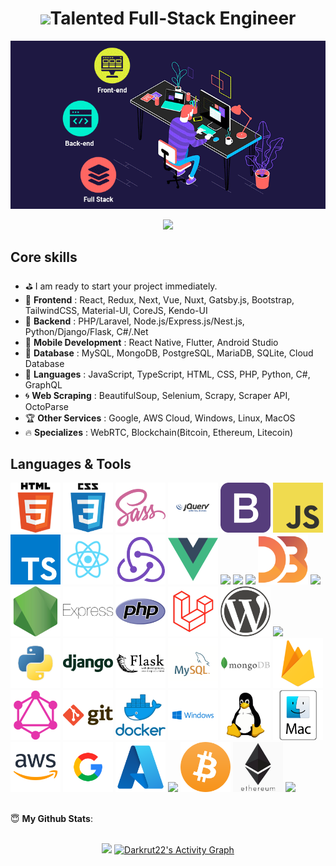 <h1 align="center"><img src="https://media.giphy.com/media/hvRJCLFzcasrR4ia7z/giphy.gif" width="28">Talented Full-Stack Engineer</h1>

<p align="center">
  <img src="https://github.com/IceDev528/IceDev528/blob/main/Logo.gif" />
</p>

<p align="center">
  <a href="https://github.com/darkrut22"><img src="https://readme-typing-svg.herokuapp.com/?lines=Full-Stack%20developer;10+%2B%20years%20of%20working%20experience;Being%20passionate%20and%20creative&center=true&width=380&height=45"></a>
</p>

## Core skills

- ⛳ I am ready to start your project immediately.
- 🥇 <b>Frontend</b> : React, Redux, Next, Vue, Nuxt, Gatsby.js, Bootstrap, TailwindCSS, Material-UI, CoreJS, Kendo-UI
- 🥈 <b>Backend</b> : PHP/Laravel, Node.js/Express.js/Nest.js, Python/Django/Flask, C#/.Net
- 🥉 <b>Mobile Development</b> : React Native, Flutter, Android Studio
- 🏅 <b>Database</b> : MySQL, MongoDB, PostgreSQL, MariaDB, SQLite, Cloud Database
- 🥇 <b>Languages</b> : JavaScript, TypeScript, HTML, CSS, PHP, Python, C#, GraphQL
- 🌀 <b>Web Scraping</b> : BeautifulSoup, Selenium, Scrapy, Scraper API, OctoParse
- 🏆 <b>Other Services</b> : Google, AWS Cloud, Windows, Linux, MacOS
- 🔥 <b>Specializes</b> : WebRTC, Blockchain(Bitcoin, Ethereum, Litecoin)
<!--
<p align="center" style="margin-bottom: 10px;">
    <img src="https://github-profile-trophy.vercel.app/?username=darkrut22&column=7&theme=onedark"/>
</p>
-->
## Languages & Tools

<code><img height="80" src="https://raw.githubusercontent.com/github/explore/80688e429a7d4ef2fca1e82350fe8e3517d3494d/topics/html/html.png"></code>
<code><img height="80" src="https://raw.githubusercontent.com/devicons/devicon/master/icons/css3/css3-original-wordmark.svg"></code>
<code><img height="80" src="https://raw.githubusercontent.com/github/explore/80688e429a7d4ef2fca1e82350fe8e3517d3494d/topics/sass/sass.png"></code>
<code><img height="80" src="https://raw.githubusercontent.com/github/explore/80688e429a7d4ef2fca1e82350fe8e3517d3494d/topics/jquery/jquery.png"></code>
<code><img height="80" src="https://raw.githubusercontent.com/github/explore/80688e429a7d4ef2fca1e82350fe8e3517d3494d/topics/bootstrap/bootstrap.png"></code>
<code><img height="80" src="https://raw.githubusercontent.com/github/explore/80688e429a7d4ef2fca1e82350fe8e3517d3494d/topics/javascript/javascript.png"></code>
<code><img height="80" src="https://raw.githubusercontent.com/github/explore/80688e429a7d4ef2fca1e82350fe8e3517d3494d/topics/typescript/typescript.png"></code>
<code><img height="80" src="https://raw.githubusercontent.com/github/explore/80688e429a7d4ef2fca1e82350fe8e3517d3494d/topics/react/react.png"></code>
<code><img height="80" src="https://raw.githubusercontent.com/github/explore/80688e429a7d4ef2fca1e82350fe8e3517d3494d/topics/redux/redux.png"></code>
<code><img height="80" src="https://raw.githubusercontent.com/github/explore/80688e429a7d4ef2fca1e82350fe8e3517d3494d/topics/vue/vue.png"></code>
<code><img height="80" src="https://www.andre-abt.com/content/1-home/vuex.svg"></code>
<code><img height="80" src="https://bestofjs.org/logos/vuetify.svg"></code>
<code><img height="80" src="https://www.vectorlogo.zone/logos/nuxtjs/nuxtjs-icon.svg"></code>
<code><img height="80" src="https://raw.githubusercontent.com/devicons/devicon/master/icons/d3js/d3js-original.svg"></code>
<code><img height="80" src="https://www.chartjs.org/media/logo-title.svg"></code>
<code><img height="80" src="https://raw.githubusercontent.com/github/explore/80688e429a7d4ef2fca1e82350fe8e3517d3494d/topics/nodejs/nodejs.png"></code>
<code><img height="80" src="https://raw.githubusercontent.com/github/explore/80688e429a7d4ef2fca1e82350fe8e3517d3494d/topics/express/express.png"></code>
<code><img height="80" src="https://raw.githubusercontent.com/github/explore/80688e429a7d4ef2fca1e82350fe8e3517d3494d/topics/php/php.png"></code>
<code><img height="80" src="https://raw.githubusercontent.com/github/explore/80688e429a7d4ef2fca1e82350fe8e3517d3494d/topics/laravel/laravel.png"></code>
<code><img height="80" src="https://raw.githubusercontent.com/github/explore/80688e429a7d4ef2fca1e82350fe8e3517d3494d/topics/wordpress/wordpress.png"></code>
<code><img height="80" src="https://avatars.githubusercontent.com/u/8085?s=200&v=4"></code>
<code><img height="80" src="https://raw.githubusercontent.com/github/explore/80688e429a7d4ef2fca1e82350fe8e3517d3494d/topics/python/python.png"></code>
<code><img height="80" src="https://raw.githubusercontent.com/github/explore/80688e429a7d4ef2fca1e82350fe8e3517d3494d/topics/django/django.png"></code>
<code><img height="80" src="https://raw.githubusercontent.com/github/explore/80688e429a7d4ef2fca1e82350fe8e3517d3494d/topics/flask/flask.png"></code>
<code><img height="80" src="https://raw.githubusercontent.com/github/explore/80688e429a7d4ef2fca1e82350fe8e3517d3494d/topics/mysql/mysql.png"></code>
<code><img height="80" src="https://raw.githubusercontent.com/github/explore/80688e429a7d4ef2fca1e82350fe8e3517d3494d/topics/mongodb/mongodb.png"></code>
<code><img height="80" src="https://raw.githubusercontent.com/github/explore/80688e429a7d4ef2fca1e82350fe8e3517d3494d/topics/firebase/firebase.png"></code>
<code><img height="80" src="https://raw.githubusercontent.com/github/explore/80688e429a7d4ef2fca1e82350fe8e3517d3494d/topics/graphql/graphql.png"></code>
<code><img height="80" src="https://raw.githubusercontent.com/github/explore/80688e429a7d4ef2fca1e82350fe8e3517d3494d/topics/git/git.png"></code>
<code><img height="80" src="https://raw.githubusercontent.com/github/explore/80688e429a7d4ef2fca1e82350fe8e3517d3494d/topics/docker/docker.png" ></code>
<code><img height="80" src="https://raw.githubusercontent.com/github/explore/80688e429a7d4ef2fca1e82350fe8e3517d3494d/topics/windows/windows.png" ></code>
<code><img height="80" src="https://raw.githubusercontent.com/github/explore/80688e429a7d4ef2fca1e82350fe8e3517d3494d/topics/linux/linux.png" ></code>
<code><img height="80" src="https://raw.githubusercontent.com/github/explore/80688e429a7d4ef2fca1e82350fe8e3517d3494d/topics/macos/macos.png" ></code>
<code><img height="80" src="https://raw.githubusercontent.com/github/explore/80688e429a7d4ef2fca1e82350fe8e3517d3494d/topics/aws/aws.png"></code>
<code><img height="80" src="https://raw.githubusercontent.com/github/explore/80688e429a7d4ef2fca1e82350fe8e3517d3494d/topics/google/google.png"></code>
<code><img height="80" src="https://raw.githubusercontent.com/github/explore/80688e429a7d4ef2fca1e82350fe8e3517d3494d/topics/azure/azure.png"></code>
<code><img height="80" src="https://avatars.githubusercontent.com/u/1777722?s=200&v=4"></code>
<code><img height="80" src="https://raw.githubusercontent.com/github/explore/80688e429a7d4ef2fca1e82350fe8e3517d3494d/topics/bitcoin/bitcoin.png"></code>
<code><img height="80" src="https://raw.githubusercontent.com/github/explore/80688e429a7d4ef2fca1e82350fe8e3517d3494d/topics/ethereum/ethereum.png"></code>
<code><img height="80" src="https://avatars.githubusercontent.com/u/10526312?s=200&v=4"></code>
<br><br>

<summary> 😇 <b>My Github Stats</b>: </summary>
<br>
<p align = "center">
<!--   <img src = "https://github-readme-stats.vercel.app/api?username=Darkrut22&show_icons=true&&include_all_commits=true&count_private=true&theme=tokyonight&line_height=27"> -->
  <img src = "https://github-readme-stats.vercel.app/api/top-langs/?username=Darkrut22&langs_count=8&layout=compact&theme=tokyonight&include_all_commits=true&line_height=27">
  <a href="https://github.com/ashutosh00710/github-readme-activity-graph">
    <img alt="Darkrut22's Activity Graph" src="https://activity-graph.herokuapp.com/graph?username=Darkrut22&bg_color=22222E&color=DDDD66&line=00FFFF&point=0000FF&hide_border=true" />
  </a>
  
</p>
</details>
